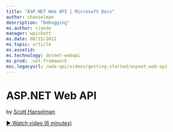 ```yaml
---
title: "ASP.NET Web API | Microsoft Docs"
author: shanselman
description: "Debugging"
ms.author: riande
manager: wpickett
ms.date: 08/15/2012
ms.topic: article
ms.assetid: 
ms.technology: dotnet-webapi
ms.prod: .net-framework
msc.legacyurl: /web-api/videos/getting-started/aspnet-web-api
---
```

ASP.NET Web API
====================
by [Scott Hanselman](https://github.com/shanselman)

[&#9654; Watch video (6 minutes)](https://channel9.msdn.com/Blogs/ASP-NET-Site-Videos/aspnet-web-api)